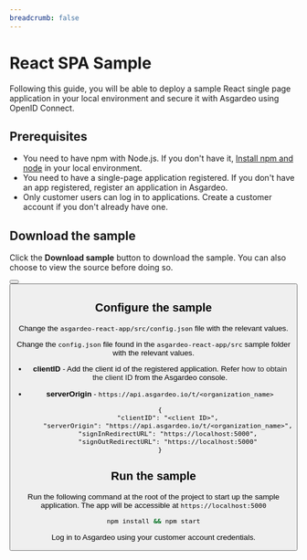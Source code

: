 ```yaml
---
breadcrumb: false
---
```


# React SPA Sample

Following this guide, you will be able to deploy a sample React single page application in your local environment and secure it with Asgardeo using OpenID Connect.

## Prerequisites

- You need to have npm with Node.js. If you don't have it, [Install npm and node](https://www.npmjs.com/get-npm) in your local environment.
- You need to have a single-page application registered. If you don't have an app registered, <a :href="$withBase('/guides/applications/spa/register-single-page-app/')">register an application</a> in Asgardeo.
- Only <a :href="$withBase('/guides/users/manage-customers/')">customer</a> users can log in to applications. <a :href="$withBase('/guides/users/manage-customers/#onboard-customer-user')">Create a customer account</a> if you don't already have one.

## Download the sample

Click the **Download sample** button to download the sample. You can also choose to view the source before doing so.

<Button 
    buttonType='grey-outlined-icon'
    displayType='inline-button'
    buttonText='Download sample'
    startIconPath='images/technologies/react-logo.svg'
    endIconPath='icons/downloadIcon.svg'
    externalLink='https://github.com/asgardeo/asgardeo-auth-react-sdk/releases/latest/download/asgardeo-react-app.zip'
    v-bind:openInNewTab='true'
/>
<Button 
    buttonType='grey-outlined-icon'
    displayType='inline-button'
    buttonText='View source'
    endIconPath='images/technologies/github-logo.svg'
    externalLink='https://github.com/asgardeo/asgardeo-auth-react-sdk/tree/main/samples/asgardeo-react-app'
    v-bind:openInNewTab='true'
/>

## Configure the sample

Change the `asgardeo-react-app/src/config.json` file with the relevant values.

Change the `config.json` file found in the `asgardeo-react-app/src` sample folder with the relevant values.

- **clientID** - Add the client id of the registered application. Refer <a :href="$withBase('/guides/applications/oidc/discover-oidc-configs/#obtain-client-id')">how to obtain the client ID</a> from the Asgardeo console.

- **serverOrigin** - `https://api.asgardeo.io/t/<organization_name>`
    ``` json{2,3}
    {
        "clientID": "<client ID>",
        "serverOrigin": "https://api.asgardeo.io/t/<organization_name>",
        "signInRedirectURL": "https://localhost:5000",
        "signOutRedirectURL": "https://localhost:5000"
    }
    ```

## Run the sample

Run the following command at the root of the project to start up the sample application. The app will be accessible at `https://localhost:5000` 

```bash
npm install && npm start
```

Log in to Asgardeo using your customer account credentials.


